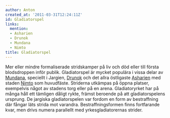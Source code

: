 ```yaml
---
author: Anton
created_at: '2011-03-31T12:24:11Z'
id: Gladiatorspel
links:
  mention:
  - Asharien
  - Drunok
  - Mundana
  - Nimto
title: Gladiatorspel
---
```


Mer eller mindre formaliserade stridskamper på liv och död eller till första blodsdroppen inför
publik. Gladiatorspel är mycket populära i vissa delar av [Mundana], speciellt i Jargien, [Drunok]
och det allra östligaste [Asharien] med staden [Nimto] som huvudfäste. Striderna utkämpas på öppna
platser, exempelvis något av stadens torg eller på en arena. Gladiatoryrket har på många håll ett
tämligen dåligt rykte, främst beroende på att gladiatorspelens ursprung. De jargiska gladiatorspelen
var fordom en form av bestraffning där fångar läts strida mot varandra. Bestraffningsformen finns
fortfarande kvar, men drivs numera parallellt med yrkesgladiatorernas strider.

  [Mundana]: Mundana
  [Drunok]: Drunok
  [Asharien]: Asharien
  [Nimto]: Nimto
